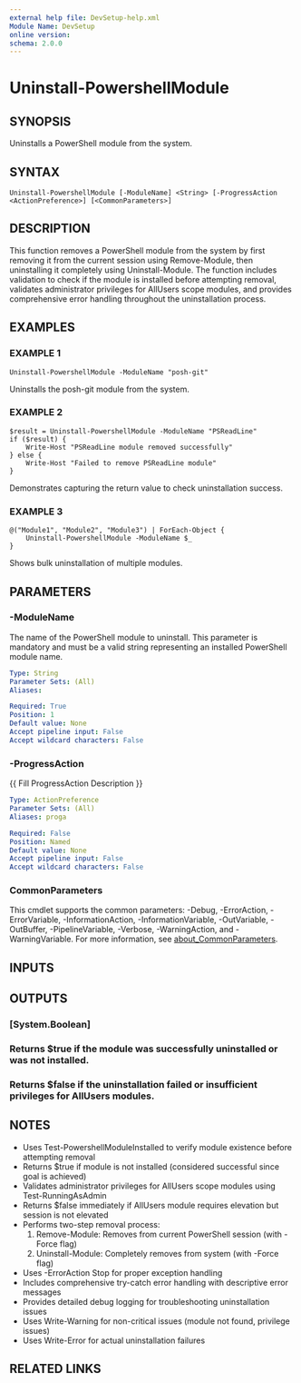```yaml
---
external help file: DevSetup-help.xml
Module Name: DevSetup
online version:
schema: 2.0.0
---
```


# Uninstall-PowershellModule

## SYNOPSIS
Uninstalls a PowerShell module from the system.

## SYNTAX

```
Uninstall-PowershellModule [-ModuleName] <String> [-ProgressAction <ActionPreference>] [<CommonParameters>]
```

## DESCRIPTION
This function removes a PowerShell module from the system by first removing it from the current session
using Remove-Module, then uninstalling it completely using Uninstall-Module.
The function includes
validation to check if the module is installed before attempting removal, validates administrator 
privileges for AllUsers scope modules, and provides comprehensive error handling throughout the 
uninstallation process.

## EXAMPLES

### EXAMPLE 1
```
Uninstall-PowershellModule -ModuleName "posh-git"
```

Uninstalls the posh-git module from the system.

### EXAMPLE 2
```
$result = Uninstall-PowershellModule -ModuleName "PSReadLine"
if ($result) {
    Write-Host "PSReadLine module removed successfully"
} else {
    Write-Host "Failed to remove PSReadLine module"
}
```

Demonstrates capturing the return value to check uninstallation success.

### EXAMPLE 3
```
@("Module1", "Module2", "Module3") | ForEach-Object {
    Uninstall-PowershellModule -ModuleName $_
}
```

Shows bulk uninstallation of multiple modules.

## PARAMETERS

### -ModuleName
The name of the PowerShell module to uninstall.
This parameter is mandatory and must be a valid string representing an installed PowerShell module name.

```yaml
Type: String
Parameter Sets: (All)
Aliases:

Required: True
Position: 1
Default value: None
Accept pipeline input: False
Accept wildcard characters: False
```

### -ProgressAction
{{ Fill ProgressAction Description }}

```yaml
Type: ActionPreference
Parameter Sets: (All)
Aliases: proga

Required: False
Position: Named
Default value: None
Accept pipeline input: False
Accept wildcard characters: False
```

### CommonParameters
This cmdlet supports the common parameters: -Debug, -ErrorAction, -ErrorVariable, -InformationAction, -InformationVariable, -OutVariable, -OutBuffer, -PipelineVariable, -Verbose, -WarningAction, and -WarningVariable. For more information, see [about_CommonParameters](http://go.microsoft.com/fwlink/?LinkID=113216).

## INPUTS

## OUTPUTS

### [System.Boolean]
### Returns $true if the module was successfully uninstalled or was not installed.
### Returns $false if the uninstallation failed or insufficient privileges for AllUsers modules.
## NOTES
- Uses Test-PowershellModuleInstalled to verify module existence before attempting removal
- Returns $true if module is not installed (considered successful since goal is achieved)
- Validates administrator privileges for AllUsers scope modules using Test-RunningAsAdmin
- Returns $false immediately if AllUsers module requires elevation but session is not elevated
- Performs two-step removal process:
  1. Remove-Module: Removes from current PowerShell session (with -Force flag)
  2. Uninstall-Module: Completely removes from system (with -Force flag)
- Uses -ErrorAction Stop for proper exception handling
- Includes comprehensive try-catch error handling with descriptive error messages
- Provides detailed debug logging for troubleshooting uninstallation issues
- Uses Write-Warning for non-critical issues (module not found, privilege issues)
- Uses Write-Error for actual uninstallation failures

## RELATED LINKS
